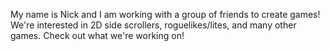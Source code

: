 My name is Nick and I am working with a group of friends to create games! We're interested in 2D side scrollers, roguelikes/lites, and many other games. Check out what we're working on!
